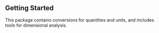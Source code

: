 ## Getting Started

This package contains conversions for quantities and units, and includes tools for dimensional analysis.
